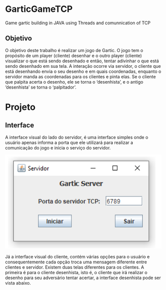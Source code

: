 # GarticGameTCP
Game gartic building in JAVA using Threads and comunnication of TCP

## Objetivo
O objetivo deste trabalho é realizar um jogo de Gartic. O jogo tem o propósito de um player (cliente) desenhar e o outro player (cliente) visualizar o que está sendo desenhado e então, tentar adivinhar o que está sendo desenhado em sua tela. A interação ocorre via servidor, o cliente que está desenhando envia o seu desenho e em quais coordenadas, enquanto o servidor manda as coordenadas para os clientes e pinta elas. Se o cliente que palpita acerta o desenho, ele se torna o ‘desenhista’, e o antigo ‘desenhista’ se torna o ‘palpitador’.

# Projeto

## Interface
A interface visual do lado do servidor, é uma interface simples onde o usuário apenas informa a porta que ele utilizará para realizar a comunicação do jogo e inicia o serviço do servidor.

![Image 1](/image/image1.png)


Já a interface visual do cliente, contém várias opções para o usuário e consequentemente cada opção troca uma mensagem diferente entre clientes e servidor.
Existem duas telas diferentes para os clientes. A primeira é para o cliente desenhista, isto é, o cliente que irá realizar o desenho para seu adversário tentar acertar, a interface desenhista pode ser vista abaixo.

